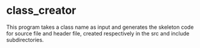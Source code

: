 # class_creator
This program takes a class name as input and generates the skeleton code for source file and header file, created respectively in the src and include subdirectories.
